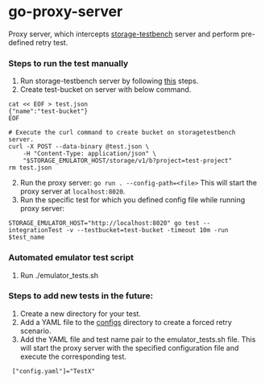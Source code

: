# go-proxy-server
Proxy server, which intercepts [storage-testbench](https://github.com/googleapis/storage-testbench) server and perform pre-defined
retry test.

### Steps to run the test manually
1. Run storage-testbench server by following [this](https://github.com/googleapis/storage-testbench/tree/main?tab=readme-ov-file#initial-set-up) steps.
2. Create test-bucket on server with below command.
```
cat << EOF > test.json
{"name":"test-bucket"}
EOF

# Execute the curl command to create bucket on storagetestbench server.
curl -X POST --data-binary @test.json \
    -H "Content-Type: application/json" \
    "$STORAGE_EMULATOR_HOST/storage/v1/b?project=test-project"
rm test.json    
```
2. Run the proxy server: `go run . --config-path=<file>` This will start the proxy server at `localhost:8020`.
3. Run the specific test for which you defined config file while running proxy server:
```
STORAGE_EMULATOR_HOST="http://localhost:8020" go test --integrationTest -v --testbucket=test-bucket -timeout 10m -run $test_name
```

### Automated emulator test script
1. Run ./emulator_tests.sh

### Steps to add new tests in the future:
1. Create a new directory for your test.
2. Add a YAML file to the [configs](https://github.com/GoogleCloudPlatform/gcsfuse/tree/master/tools/integration_tests/emulator_tests/proxy_server/configs) directory to create a forced retry scenario.
3. Add the YAML file and test name pair to the emulator_tests.sh file. This will start the proxy server with the specified configuration file and execute the corresponding test.
```
 ["config.yaml"]="TestX"
```
